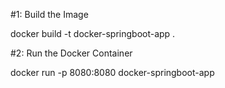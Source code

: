 #1: Build the Image

docker build -t docker-springboot-app .

#2: Run the Docker Container

docker run -p 8080:8080 docker-springboot-app
